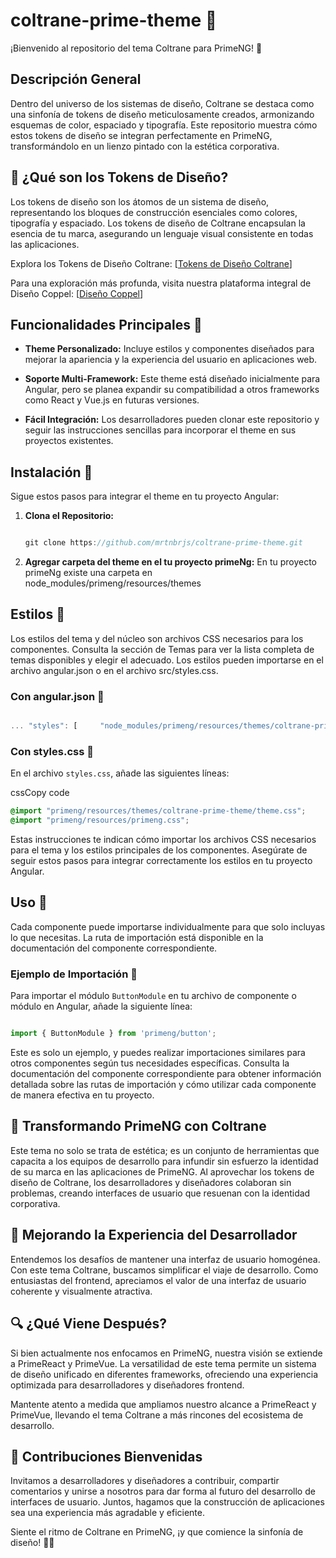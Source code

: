 # coltrane-prime-theme 🏀

¡Bienvenido al repositorio del tema Coltrane para PrimeNG! 🚀

## Descripción General

Dentro del universo de los sistemas de diseño, Coltrane se destaca como una sinfonía de tokens de diseño meticulosamente creados, armonizando esquemas de color, espaciado y tipografía. Este repositorio muestra cómo estos tokens de diseño se integran perfectamente en PrimeNG, transformándolo en un lienzo pintado con la estética corporativa.

## 🌈 ¿Qué son los Tokens de Diseño?

Los tokens de diseño son los átomos de un sistema de diseño, representando los bloques de construcción esenciales como colores, tipografía y espaciado. Los tokens de diseño de Coltrane encapsulan la esencia de tu marca, asegurando un lenguaje visual consistente en todas las aplicaciones.

Explora los Tokens de Diseño Coltrane: [[Tokens de Diseño Coltrane]([https://coppel-design.com/index.html#coltrane](https://coltrane.design/))]

Para una exploración más profunda, visita nuestra plataforma integral de Diseño Coppel: [[Diseño Coppel](https://coppel-design.com/index.html#)]

Funcionalidades Principales 🏀
---------------------------

*   **Theme Personalizado:** Incluye estilos y componentes diseñados para mejorar la apariencia y la experiencia del usuario en aplicaciones web.
    
*   **Soporte Multi-Framework:** Este theme está diseñado inicialmente para Angular, pero se planea expandir su compatibilidad a otros frameworks como React y Vue.js en futuras versiones.
    
*   **Fácil Integración:** Los desarrolladores pueden clonar este repositorio y seguir las instrucciones sencillas para incorporar el theme en sus proyectos existentes.


Instalación 🏀
-----------

Sigue estos pasos para integrar el theme en tu proyecto Angular:

1.  **Clona el Repositorio:**
    
    ```javascript
    
    git clone https://github.com/mrtnbrjs/coltrane-prime-theme.git

    ```
2. **Agregar carpeta del theme en el tu proyecto primeNg:**
    En tu proyecto primeNg existe una carpeta en node_modules/primeng/resources/themes
    
Estilos 🏀
-------

Los estilos del tema y del núcleo son archivos CSS necesarios para los componentes. Consulta la sección de Temas para ver la lista completa de temas disponibles y elegir el adecuado. Los estilos pueden importarse en el archivo angular.json o en el archivo src/styles.css.

### Con angular.json 🏀

```javascript

... "styles": [     "node_modules/primeng/resources/themes/coltrane-prime-theme/theme.css",     "node_modules/primeng/resources/primeng.min.css",     ... ]
```

### Con styles.css 🏀

En el archivo `styles.css`, añade las siguientes líneas:

cssCopy code

```css
@import "primeng/resources/themes/coltrane-prime-theme/theme.css";
@import "primeng/resources/primeng.css";

```

Estas instrucciones te indican cómo importar los archivos CSS necesarios para el tema y los estilos principales de los componentes. Asegúrate de seguir estos pasos para integrar correctamente los estilos en tu proyecto Angular.

Uso 🏀
---

Cada componente puede importarse individualmente para que solo incluyas lo que necesitas. La ruta de importación está disponible en la documentación del componente correspondiente.

### Ejemplo de Importación 🏀

Para importar el módulo `ButtonModule` en tu archivo de componente o módulo en Angular, añade la siguiente línea:

```javascript

import { ButtonModule } from 'primeng/button';

```

Este es solo un ejemplo, y puedes realizar importaciones similares para otros componentes según tus necesidades específicas. Consulta la documentación del componente correspondiente para obtener información detallada sobre las rutas de importación y cómo utilizar cada componente de manera efectiva en tu proyecto.

## 🎨 Transformando PrimeNG con Coltrane

Este tema no solo se trata de estética; es un conjunto de herramientas que capacita a los equipos de desarrollo para infundir sin esfuerzo la identidad de su marca en las aplicaciones de PrimeNG. Al aprovechar los tokens de diseño de Coltrane, los desarrolladores y diseñadores colaboran sin problemas, creando interfaces de usuario que resuenan con la identidad corporativa.

## 🚀 Mejorando la Experiencia del Desarrollador

Entendemos los desafíos de mantener una interfaz de usuario homogénea. Con este tema Coltrane, buscamos simplificar el viaje de desarrollo. Como entusiastas del frontend, apreciamos el valor de una interfaz de usuario coherente y visualmente atractiva.

## 🔍 ¿Qué Viene Después?

Si bien actualmente nos enfocamos en PrimeNG, nuestra visión se extiende a PrimeReact y PrimeVue. La versatilidad de este tema permite un sistema de diseño unificado en diferentes frameworks, ofreciendo una experiencia optimizada para desarrolladores y diseñadores frontend.

Mantente atento a medida que ampliamos nuestro alcance a PrimeReact y PrimeVue, llevando el tema Coltrane a más rincones del ecosistema de desarrollo.

## 🤝 Contribuciones Bienvenidas

Invitamos a desarrolladores y diseñadores a contribuir, compartir comentarios y unirse a nosotros para dar forma al futuro del desarrollo de interfaces de usuario. Juntos, hagamos que la construcción de aplicaciones sea una experiencia más agradable y eficiente.

Siente el ritmo de Coltrane en PrimeNG, ¡y que comience la sinfonía de diseño! 🎹🎨
